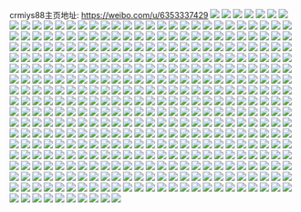 crmiys88主页地址: https://weibo.com/u/6353337429 
![](https://wx4.sinaimg.cn/mw2000/006VXXilly1h8xzo0c4l0j30wi1yc4cb.jpg) 
![](https://wx4.sinaimg.cn/mw2000/006VXXilly1h8xzm6dhypj30wi1ycn9e.jpg) 
![](https://wx4.sinaimg.cn/mw2000/006VXXilly1h8tdctb1j4j30wi1ycgxa.jpg) 
![](https://wx4.sinaimg.cn/mw2000/006VXXilly1h8pigvqenbj30wi1ycts5.jpg) 
![](https://wx4.sinaimg.cn/mw2000/006VXXilly1h8pigwdiloj30wi1ych2n.jpg) 
![](https://wx4.sinaimg.cn/mw2000/006VXXilly1h8piguob4cj30wi1ycans.jpg) 
![](https://wx4.sinaimg.cn/mw2000/006VXXilly1h806izpmqwj30wi1yctrg.jpg) 
![](https://wx4.sinaimg.cn/mw2000/006VXXilly1h806j0bfupj30wi1ycqlx.jpg) 
![](https://wx4.sinaimg.cn/mw2000/006VXXilly1h806j0wdguj30wi1ycqkj.jpg) 
![](https://wx4.sinaimg.cn/mw2000/006VXXilly1h74w6mq8cfj32bc2xk1ky.jpg) 
![](https://wx4.sinaimg.cn/mw2000/006VXXilly1h74w6lerzdj32c02c0qv6.jpg) 
![](https://wx4.sinaimg.cn/mw2000/006VXXilly1h6x52qfpnej32c0340kjm.jpg) 
![](https://wx4.sinaimg.cn/mw2000/006VXXilly1h6x52yedasj32c0340x6p.jpg) 
![](https://wx4.sinaimg.cn/mw2000/006VXXilly1h6x52zt2s6j31o0280qfc.jpg) 
![](https://wx4.sinaimg.cn/mw2000/006VXXilly1h6x52v7fqmj32c034lqhp.jpg) 
![](https://wx4.sinaimg.cn/mw2000/006VXXilly1h6x52xpmsxj32c0355n5z.jpg) 
![](https://wx4.sinaimg.cn/mw2000/006VXXilly1h6x53hu234j31e030cx6q.jpg) 
![](https://wx4.sinaimg.cn/mw2000/006VXXilly1h6wjiku1wsj32bq35s49b.jpg) 
![](https://wx4.sinaimg.cn/mw2000/006VXXilly1h6wjj0z3k8j32c0355b2b.jpg) 
![](https://wx4.sinaimg.cn/mw2000/006VXXilly1h6wjje7f0tj32c0340dqb.jpg) 
![](https://wx4.sinaimg.cn/mw2000/006VXXilly1h6wjjs0dn3j32c02slu0z.jpg) 
![](https://wx4.sinaimg.cn/mw2000/006VXXilly1h6wjkpqk3ij32c0340e82.jpg) 
![](https://wx4.sinaimg.cn/mw2000/006VXXilly1h6wjk9711nj33402c04ck.jpg) 
![](https://wx4.sinaimg.cn/mw2000/006VXXilly1h6uto7b9ooj32c03411ky.jpg) 
![](https://wx4.sinaimg.cn/mw2000/006VXXilly1h6utoaqdatj32c0340qv5.jpg) 
![](https://wx4.sinaimg.cn/mw2000/006VXXilly1h6utoe3njij32c030hu0y.jpg) 
![](https://wx4.sinaimg.cn/mw2000/006VXXilly1h6utrwm9yyj31qr340gtv.jpg) 
![](https://wx4.sinaimg.cn/mw2000/006VXXilly1h6tmq0l50wj31j62s24qq.jpg) 
![](https://wx4.sinaimg.cn/mw2000/006VXXilly1h6tmq2xod7j32c035pqn1.jpg) 
![](https://wx4.sinaimg.cn/mw2000/006VXXilly1h6tmq1aj62j32c02c0qv5.jpg) 
![](https://wx4.sinaimg.cn/mw2000/006VXXilly1h6tmq64lr4j31l736cx24.jpg) 
![](https://wx4.sinaimg.cn/mw2000/006VXXilly1h6tmqaqwjmj31l736cb2b.jpg) 
![](https://wx4.sinaimg.cn/mw2000/006VXXilly1h6tmqeelkcj31l736cnpf.jpg) 
![](https://wx4.sinaimg.cn/mw2000/006VXXilly1h6j768fvuuj30wi1yce45.jpg) 
![](https://wx4.sinaimg.cn/mw2000/006VXXilly1h6j72zom2aj30wi1yc4hk.jpg) 
![](https://wx4.sinaimg.cn/mw2000/006VXXilly1h5yhbgfxq8j30wi1ych1r.jpg) 
![](https://wx4.sinaimg.cn/mw2000/006VXXilly1h5rm1uzbczj30wi1ycwso.jpg) 
![](https://wx4.sinaimg.cn/mw2000/006VXXilly1h5gjxpud5yj30wi1ycnf1.jpg) 
![](https://wx4.sinaimg.cn/mw2000/006VXXilly1h5d0np4qk8j30n01dswwn.jpg) 
![](https://wx4.sinaimg.cn/mw2000/006VXXilly1h5d0no8082j30n01dsdzo.jpg) 
![](https://wx4.sinaimg.cn/mw2000/006VXXilly1h5d0t87v6lj30wi1yc1a1.jpg) 
![](https://wx4.sinaimg.cn/mw2000/006VXXilly1h5apstck9rj32c02c07wi.jpg) 
![](https://wx4.sinaimg.cn/mw2000/006VXXilly1h53t8ddi3kj31yc0wiqv5.jpg) 
![](https://wx4.sinaimg.cn/mw2000/006VXXilly1h4tvocfmlfj31r02c0x6q.jpg) 
![](https://wx4.sinaimg.cn/mw2000/006VXXilly1h4tvob6byij32c02c0e84.jpg) 
![](https://wx4.sinaimg.cn/mw2000/006VXXilly1h4tvoe80n3j30vh10xgz6.jpg) 
![](https://wx4.sinaimg.cn/mw2000/006VXXilly1h4p9pwuwt6j32c02c0e82.jpg) 
![](https://wx4.sinaimg.cn/mw2000/006VXXilly1h4p9rrg29hj32c03404qr.jpg) 
![](https://wx4.sinaimg.cn/mw2000/006VXXilly1h3g54yw8ssj30wi1ycnpd.jpg) 
![](https://wx4.sinaimg.cn/mw2000/006VXXilly1h3g54zywysj30wi1yc7wh.jpg) 
![](https://wx4.sinaimg.cn/mw2000/006VXXilly1h387lvfy0pj31o0280tup.jpg) 
![](https://wx4.sinaimg.cn/mw2000/006VXXilly1h34ja0jpopj32c02c07wi.jpg) 
![](https://wx4.sinaimg.cn/mw2000/006VXXilly1h34ja1t8taj32c02c01kz.jpg) 
![](https://wx4.sinaimg.cn/mw2000/006VXXilly1h0u8xnvqthj32c02c0b2a.jpg) 
![](https://wx4.sinaimg.cn/mw2000/006VXXilly1gzcux4wmtpj30wi1yck50.jpg) 
![](https://wx4.sinaimg.cn/mw2000/006VXXilly1gz7jvnusnfj30wi1ycasf.jpg) 
![](https://wx4.sinaimg.cn/mw2000/006VXXilly1gz5igoyot9j30wi1ycqjx.jpg) 
![](https://wx4.sinaimg.cn/mw2000/006VXXilly1gz5igq51y2j30wi1yckbl.jpg) 
![](https://wx4.sinaimg.cn/mw2000/006VXXilly1gvame51a5uj62c02c01l002.jpg) 
![](https://wx4.sinaimg.cn/mw2000/006VXXilly1gvame75kgbj62c02c0kjo02.jpg) 
![](https://wx4.sinaimg.cn/mw2000/006VXXilly1gvameb8lndj62c02c0u0y02.jpg) 
![](https://wx4.sinaimg.cn/mw2000/006VXXilly1gvamedba90j62c02c01ky02.jpg) 
![](https://wx4.sinaimg.cn/mw2000/006VXXilly1gvame8dpifj62c03407wj02.jpg) 
![](https://wx4.sinaimg.cn/mw2000/006VXXilly1gvame3rdnxj61o01o07wh02.jpg) 
![](https://wx4.sinaimg.cn/mw2000/006VXXilly1gvame9znlfj61o01o01kx02.jpg) 
![](https://wx4.sinaimg.cn/mw2000/006VXXilly1gvamec25m5j61r02c07wi02.jpg) 
![](https://wx4.sinaimg.cn/mw2000/006VXXilly1gvame978ooj6230230qv502.jpg) 
![](https://wx4.sinaimg.cn/mw2000/006VXXilly1gv878y7l2dj32c02c0npd.jpg) 
![](https://wx4.sinaimg.cn/mw2000/006VXXilly1gv878zh0gcj617r1mctmy02.jpg) 
![](https://wx4.sinaimg.cn/mw2000/006VXXilly1guwpieoaaoj63402c0u0x02.jpg) 
![](https://wx4.sinaimg.cn/mw2000/006VXXilly1guwpiuvveyj62c02c07wi02.jpg) 
![](https://wx4.sinaimg.cn/mw2000/006VXXilly1guniin8p6qj32c0340npf.jpg) 
![](https://wx4.sinaimg.cn/mw2000/006VXXilly1guniioh050j62c02c0b2902.jpg) 
![](https://wx4.sinaimg.cn/mw2000/006VXXilly1guniibdc5nj62c02c0u0x02.jpg) 
![](https://wx4.sinaimg.cn/mw2000/006VXXilly1guniihbq59j62c02c0x6p02.jpg) 
![](https://wx4.sinaimg.cn/mw2000/006VXXilly1guniifaax8j32c02c0b29.jpg) 
![](https://wx4.sinaimg.cn/mw2000/006VXXilly1gunikvf7wwj62c0340x6p02.jpg) 
![](https://wx4.sinaimg.cn/mw2000/006VXXilly1guniidl60mj62c02c0x6p02.jpg) 
![](https://wx4.sinaimg.cn/mw2000/006VXXilly1guniikbb6aj32c02c0qv6.jpg) 
![](https://wx4.sinaimg.cn/mw2000/006VXXilly1gunii94ae9j62c02c0b2a02.jpg) 
![](https://wx4.sinaimg.cn/mw2000/006VXXilly1gu4qlstx7bj62c02c01kz02.jpg) 
![](https://wx4.sinaimg.cn/mw2000/006VXXilly1gu4qlqsaw5j62c02c04qq02.jpg) 
![](https://wx4.sinaimg.cn/mw2000/006VXXilly1gu4qlzaex0j62c02g9kjl02.jpg) 
![](https://wx4.sinaimg.cn/mw2000/006VXXilly1gu4qltxnhmj61o01o07wh02.jpg) 
![](https://wx4.sinaimg.cn/mw2000/006VXXilly1gu4qlv1dc0j62c02c0hdu02.jpg) 
![](https://wx4.sinaimg.cn/mw2000/006VXXilly1gu4qly6wosj62c02o77wj02.jpg) 
![](https://wx4.sinaimg.cn/mw2000/006VXXilly1gswo43khlvj61sc1sckjl02.jpg) 
![](https://wx4.sinaimg.cn/mw2000/006VXXilly1gswo44xmnnj32c02c07wi.jpg) 
![](https://wx4.sinaimg.cn/mw2000/006VXXilly1gswo46hlgmj32c02c0kjm.jpg) 
![](https://wx4.sinaimg.cn/mw2000/006VXXilly1gswo47q33xj32c02c0kjl.jpg) 
![](https://wx4.sinaimg.cn/mw2000/006VXXilly1gswo492w5cj31to1p84qp.jpg) 
![](https://wx4.sinaimg.cn/mw2000/006VXXilly1gswo42r2lsj322u27te81.jpg) 
![](https://wx4.sinaimg.cn/mw2000/006VXXilly1gm7k5jl4m3j32c02c0e81.jpg) 
![](https://wx4.sinaimg.cn/mw2000/006VXXilly1gm7k5l6k75j32c02c0npd.jpg) 
![](https://wx4.sinaimg.cn/mw2000/006VXXilly1glq3naph0aj33402c0npe.jpg) 
![](https://wx4.sinaimg.cn/mw2000/006VXXilly1glq3mkxindj31ro1zne81.jpg) 
![](https://wx4.sinaimg.cn/mw2000/006VXXilly1glq3mp4x93j31o01o0no0.jpg) 
![](https://wx4.sinaimg.cn/mw2000/006VXXilly1glq3m6usywj32ds1sge81.jpg) 
![](https://wx4.sinaimg.cn/mw2000/006VXXilly1glq3n0moj2j32c02c0npe.jpg) 
![](https://wx4.sinaimg.cn/mw2000/006VXXilly1glq3mft2x9j32c0340e83.jpg) 
![](https://wx4.sinaimg.cn/mw2000/006VXXilly1gldax4noy6j32c03407wi.jpg) 
![](https://wx4.sinaimg.cn/mw2000/006VXXilly1gldax9irl2j32c02c0kjm.jpg) 
![](https://wx4.sinaimg.cn/mw2000/006VXXilly1gldawzayy3j32c0340npd.jpg) 
![](https://wx4.sinaimg.cn/mw2000/006VXXilly1gldbrhbkpaj32c0340hdu.jpg) 
![](https://wx4.sinaimg.cn/mw2000/006VXXilly1gldawrc8g6j30yi0powol.jpg) 
![](https://wx4.sinaimg.cn/mw2000/006VXXilly1gldbrr6z6uj32c0340npf.jpg) 
![](https://wx4.sinaimg.cn/mw2000/006VXXilly1gldaxbt3lej32c02c01kx.jpg) 
![](https://wx4.sinaimg.cn/mw2000/006VXXilly1gldbs1zju0j32c02c04qj.jpg) 
![](https://wx4.sinaimg.cn/mw2000/006VXXilly1gldawpv4aij32c0340qv6.jpg) 
![](https://wx4.sinaimg.cn/mw2000/006VXXilly1ghkp6w37g3j30yi1pc46a.jpg) 
![](https://wx4.sinaimg.cn/mw2000/006VXXilly1ggct1ciq5oj31kw1kw7vv.jpg) 
![](https://wx4.sinaimg.cn/mw2000/006VXXilly1ggct1gny6hj31kw1hg1kx.jpg) 
![](https://wx4.sinaimg.cn/mw2000/006VXXilly1ggct25r3jnj32c02c0hdv.jpg) 
![](https://wx4.sinaimg.cn/mw2000/006VXXilly1ggct1r2m8uj32c02c01kx.jpg) 
![](https://wx4.sinaimg.cn/mw2000/006VXXilly1ggct2cl1sbj32c02c0u0y.jpg) 
![](https://wx4.sinaimg.cn/mw2000/006VXXilly1ggct1w725zj32c02c07wh.jpg) 
![](https://wx4.sinaimg.cn/mw2000/006VXXilly1gg4u909782j31kw1kw1kx.jpg) 
![](https://wx4.sinaimg.cn/mw2000/006VXXilly1gfclmp53stj32c02bgu0y.jpg) 
![](https://wx4.sinaimg.cn/mw2000/006VXXilly1gf40qzts3qj31o01o0e78.jpg) 
![](https://wx4.sinaimg.cn/mw2000/006VXXilly1gf40qyswa8j32bu275hdu.jpg) 
![](https://wx4.sinaimg.cn/mw2000/006VXXilly1getg9u7wo0j31kw1kwe81.jpg) 
![](https://wx4.sinaimg.cn/mw2000/006VXXilly1getg9w3q56j32992g3kjl.jpg) 
![](https://wx4.sinaimg.cn/mw2000/006VXXilly1gelfb4nnxuj30v80p678c.jpg) 
![](https://wx4.sinaimg.cn/mw2000/006VXXilly1gegsqhf57uj32c02c07wj.jpg) 
![](https://wx4.sinaimg.cn/mw2000/006VXXilly1gegsqjrlzgj32c02c0kjm.jpg) 
![](https://wx4.sinaimg.cn/mw2000/006VXXilly1gegsql1tk6j32c02c01kz.jpg) 
![](https://wx4.sinaimg.cn/mw2000/006VXXilly1gegsqm16k0j31kw1kw1kx.jpg) 
![](https://wx4.sinaimg.cn/mw2000/006VXXilly1ged5tmkqfgj31o01o07wh.jpg) 
![](https://wx4.sinaimg.cn/mw2000/006VXXilly1ged5smqedaj31o01o01kx.jpg) 
![](https://wx4.sinaimg.cn/mw2000/006VXXilly1ge0n9scj4pj30rs0yj7iz.jpg) 
![](https://wx4.sinaimg.cn/mw2000/006VXXilly1ge0n9rxo5zj30rs1jkqmn.jpg) 
![](https://wx4.sinaimg.cn/mw2000/006VXXilly1ge0nc6w0wbj30rs1jhh9b.jpg) 
![](https://wx4.sinaimg.cn/mw2000/006VXXilly1ge0n9ta1dbj33402c0npe.jpg) 
![](https://wx4.sinaimg.cn/mw2000/006VXXilly1ge0nafalxuj32c02c04qp.jpg) 
![](https://wx4.sinaimg.cn/mw2000/006VXXilly1ge0nae4w6mj32c02c01ky.jpg) 
![](https://wx4.sinaimg.cn/mw2000/006VXXilly1ge07eu0no7j32x02x0npe.jpg) 
![](https://wx4.sinaimg.cn/mw2000/006VXXilly1ge07ew6vfcj32302304qp.jpg) 
![](https://wx4.sinaimg.cn/mw2000/006VXXilly1ge07f0flyhj32302304qp.jpg) 
![](https://wx4.sinaimg.cn/mw2000/006VXXilly1ge07ex41htj32302307wh.jpg) 
![](https://wx4.sinaimg.cn/mw2000/006VXXilly1gdmgpb3c3kj31y2236b29.jpg) 
![](https://wx4.sinaimg.cn/mw2000/006VXXilly1gdmgpdpf38j32o82o8x6p.jpg) 
![](https://wx4.sinaimg.cn/mw2000/006VXXilly1gdmgpf28yoj32c02c0u0x.jpg) 
![](https://wx4.sinaimg.cn/mw2000/006VXXilly1gdmgp9y8afj31o01o0e81.jpg) 
![](https://wx4.sinaimg.cn/mw2000/006VXXilly1gdmgpcinxcj31d81ftni5.jpg) 
![](https://wx4.sinaimg.cn/mw2000/006VXXilly1gdmgpfw10jj31jp1jp4qp.jpg) 
![](https://wx4.sinaimg.cn/mw2000/006VXXilly1gdlej48l07j32x62x6u0y.jpg) 
![](https://wx4.sinaimg.cn/mw2000/006VXXilly1gdlej5jl9pj32xc2xcb2a.jpg) 
![](https://wx4.sinaimg.cn/mw2000/006VXXilly1gdlej8qwifj32xc2xcqv7.jpg) 
![](https://wx4.sinaimg.cn/mw2000/006VXXilly1gdleja0ocwj32xc2xc4qq.jpg) 
![](https://wx4.sinaimg.cn/mw2000/006VXXilly1gdlejavtycj31i61tf4qp.jpg) 
![](https://wx4.sinaimg.cn/mw2000/006VXXilly1gdlejfbygej32vy2vyu0y.jpg) 
![](https://wx4.sinaimg.cn/mw2000/006VXXilly1gdlejcishtj32x02x0npf.jpg) 
![](https://wx4.sinaimg.cn/mw2000/006VXXilly1gdlejdpv0hj32po219x6p.jpg) 
![](https://wx4.sinaimg.cn/mw2000/006VXXilly1gdlej1vs7ej31gd1xunpd.jpg) 
![](https://wx4.sinaimg.cn/mw2000/006VXXilly1gdc2z3vvzsj31o01o0e81.jpg) 
![](https://wx4.sinaimg.cn/mw2000/006VXXilly1gd6lhftt4vj30yi1pcb2a.jpg) 
![](https://wx4.sinaimg.cn/mw2000/006VXXilly1gd6lhhqycqj30yi1pcx6p.jpg) 
![](https://wx4.sinaimg.cn/mw2000/006VXXilly1gd6lhe3r7nj30yi1pc7wh.jpg) 
![](https://wx4.sinaimg.cn/mw2000/006VXXilly1gd6lhivv0cj30yi1pc4qq.jpg) 
![](https://wx4.sinaimg.cn/mw2000/006VXXilly1gd49l0cthtj31mb1mbb29.jpg) 
![](https://wx4.sinaimg.cn/mw2000/006VXXilly1gd49l0we2rj30yi0yi7ix.jpg) 
![](https://wx4.sinaimg.cn/mw2000/006VXXilly1gd49l2j379j31lo1lo4qp.jpg) 
![](https://wx4.sinaimg.cn/mw2000/006VXXilly1gd49l4t8qlj31mb1mb7wh.jpg) 
![](https://wx4.sinaimg.cn/mw2000/006VXXilly1gd49l67ag6j31mb1mb4qp.jpg) 
![](https://wx4.sinaimg.cn/mw2000/006VXXilly1gd49l78ps5j31mb1mb1kx.jpg) 
![](https://wx4.sinaimg.cn/mw2000/006VXXilly1gd49l3i091j31mc1mch7z.jpg) 
![](https://wx4.sinaimg.cn/mw2000/006VXXilly1gd49l1le98j30ty0ty4b1.jpg) 
![](https://wx4.sinaimg.cn/mw2000/006VXXilly1gd49l41iruj31jt1jttol.jpg) 
![](https://wx4.sinaimg.cn/mw2000/006VXXilly1gcj68vcwc9j32c02c0qv7.jpg) 
![](https://wx4.sinaimg.cn/mw2000/006VXXilly1gcj68x6u10j32c02c0x6r.jpg) 
![](https://wx4.sinaimg.cn/mw2000/006VXXilly1gcj68t9s9rj32c02c01l0.jpg) 
![](https://wx4.sinaimg.cn/mw2000/006VXXilly1gbrv41q2z0j31pc0yihdw.jpg) 
![](https://wx4.sinaimg.cn/mw2000/006VXXilly1gbrv44kvuuj31pc0yihdx.jpg) 
![](https://wx4.sinaimg.cn/mw2000/006VXXilly1gbrrn1vafqj30yi1pc7wh.jpg) 
![](https://wx4.sinaimg.cn/mw2000/006VXXilly1gbrrn2vbktj30yi1pc4qp.jpg) 
![](https://wx4.sinaimg.cn/mw2000/006VXXilly1gbrg70ownhj30ya0yaagk.jpg) 
![](https://wx4.sinaimg.cn/mw2000/006VXXilly1gbrg71lhlfj31mb1mb1kx.jpg) 
![](https://wx4.sinaimg.cn/mw2000/006VXXilly1gbrg72nj5ej31hg1hg4qp.jpg) 
![](https://wx4.sinaimg.cn/mw2000/006VXXilly1gbrg73wkpgj31mb17qu0x.jpg) 
![](https://wx4.sinaimg.cn/mw2000/006VXXilly1gb5qv0fhg2j32c02c0h9f.jpg) 
![](https://wx4.sinaimg.cn/mw2000/006VXXilly1gb5qv7778lj31hw1hwtzx.jpg) 
![](https://wx4.sinaimg.cn/mw2000/006VXXilly1gb5qupn8aqj32c02o5x6p.jpg) 
![](https://wx4.sinaimg.cn/mw2000/006VXXilly1gb5quvjd8tj31mb1mb1kx.jpg) 
![](https://wx4.sinaimg.cn/mw2000/006VXXilly1gan91294w1j32c02c07wh.jpg) 
![](https://wx4.sinaimg.cn/mw2000/006VXXilly1gan916gyqej32c02c0hdx.jpg) 
![](https://wx4.sinaimg.cn/mw2000/006VXXilly1gan9180o7xj32c02c01kx.jpg) 
![](https://wx4.sinaimg.cn/mw2000/006VXXilly1gan910nd7sj30u01sy0yz.jpg) 
![](https://wx4.sinaimg.cn/mw2000/006VXXilly1gaimp6y85fj31kd1o0qv5.jpg) 
![](https://wx4.sinaimg.cn/mw2000/006VXXilly1gaimp5ckx0j32bz2g3hdu.jpg) 
![](https://wx4.sinaimg.cn/mw2000/006VXXilly1gaiav88gmxj32yo1o07wj.jpg) 
![](https://wx4.sinaimg.cn/mw2000/006VXXilly1gaiava1emvj32yo1o0qv7.jpg) 
![](https://wx4.sinaimg.cn/mw2000/006VXXilly1gagcwuhyshj32c02c0e83.jpg) 
![](https://wx4.sinaimg.cn/mw2000/006VXXilly1gagcwva4dqj30qk0qk77l.jpg) 
![](https://wx4.sinaimg.cn/mw2000/006VXXilly1ga1buufil1j32c02c01kx.jpg) 
![](https://wx4.sinaimg.cn/mw2000/006VXXilly1ga1bv4snmpj33402c0kjl.jpg) 
![](https://wx4.sinaimg.cn/mw2000/006VXXilly1g9wbgegrpmj31a01a0n3w.jpg) 
![](https://wx4.sinaimg.cn/mw2000/006VXXilly1g9wbgenv89j31a01a011a.jpg) 
![](https://wx4.sinaimg.cn/mw2000/006VXXilly1g9p60qphyzj33402c04cr.jpg) 
![](https://wx4.sinaimg.cn/mw2000/006VXXilly1g9p60pv2obj32c0340e81.jpg) 
![](https://wx4.sinaimg.cn/mw2000/006VXXilly1g9mxwltyy5j30yi1pc1kz.jpg) 
![](https://wx4.sinaimg.cn/mw2000/006VXXilly1g9kqrqzxayj31o027ue86.jpg) 
![](https://wx4.sinaimg.cn/mw2000/006VXXilly1g9kqrw7p1pj31o027ub2d.jpg) 
![](https://wx4.sinaimg.cn/mw2000/006VXXilly1g99j1fwl17j32c02c0h8r.jpg) 
![](https://wx4.sinaimg.cn/mw2000/006VXXilly1g99j2fhvycj32c02c04qu.jpg) 
![](https://wx4.sinaimg.cn/mw2000/006VXXilly1g99j4a05x0j32c02c0b29.jpg) 
![](https://wx4.sinaimg.cn/mw2000/006VXXilly1g99j3b6crdj32c0340kjm.jpg) 
![](https://wx4.sinaimg.cn/mw2000/006VXXilly1g99j41fzj9j327u1o0qv8.jpg) 
![](https://wx4.sinaimg.cn/mw2000/006VXXilly1g93ae2hb9fj30cg0alwf1.jpg) 
![](https://wx4.sinaimg.cn/mw2000/006VXXilly1g90am29pn5j32yo1o0e86.jpg) 
![](https://wx4.sinaimg.cn/mw2000/006VXXilly1g90aly5kbzj32c02c04qp.jpg) 
![](https://wx4.sinaimg.cn/mw2000/006VXXilly1g8y4gaw8j0j32c02hdnpk.jpg) 
![](https://wx4.sinaimg.cn/mw2000/006VXXilly1g8pz9douswj30yi1pcgsz.jpg) 
![](https://wx4.sinaimg.cn/mw2000/006VXXilly1g8o96tdph8j32c02c01kx.jpg) 
![](https://wx4.sinaimg.cn/mw2000/006VXXilly1g8o97ux3v9j30yi1pc7wn.jpg) 
![](https://wx4.sinaimg.cn/mw2000/006VXXilly1g8kt0ygck8j31o00xrx6p.jpg) 
![](https://wx4.sinaimg.cn/mw2000/006VXXilly1g8kt15a342j32c02c01kx.jpg) 
![](https://wx4.sinaimg.cn/mw2000/006VXXilly1g8kt121fvhj32c02c07wh.jpg) 
![](https://wx4.sinaimg.cn/mw2000/006VXXilly1g8kt0tj3cyj32c02c0x6p.jpg) 
![](https://wx4.sinaimg.cn/mw2000/006VXXilly1g8huiovoxxj33402c0ni2.jpg) 
![](https://wx4.sinaimg.cn/mw2000/006VXXilly1g8huj4cimrj32c02c0npi.jpg) 
![](https://wx4.sinaimg.cn/mw2000/006VXXilly1g8huj91sktj33402c0qv5.jpg) 
![](https://wx4.sinaimg.cn/mw2000/006VXXilly1g8hujdt796j30xc18e1ky.jpg) 
![](https://wx4.sinaimg.cn/mw2000/006VXXilly1g8fg80fwv7j32c03407wh.jpg) 
![](https://wx4.sinaimg.cn/mw2000/006VXXilly1g8fg8586jhj32c02c0h6m.jpg) 
![](https://wx4.sinaimg.cn/mw2000/006VXXilly1g8bxfqs6zdj33402c0hdt.jpg) 
![](https://wx4.sinaimg.cn/mw2000/006VXXilly1g8by2n2mymj33402c01kx.jpg) 
![](https://wx4.sinaimg.cn/mw2000/006VXXilly1g8523s5ws1j32c03404qq.jpg) 
![](https://wx4.sinaimg.cn/mw2000/006VXXilly1g85252lcaij32672a37wi.jpg) 
![](https://wx4.sinaimg.cn/mw2000/006VXXilly1g85246s0m9j32c0340u0y.jpg) 
![](https://wx4.sinaimg.cn/mw2000/006VXXilly1g8524psx9pj30xc18eb2a.jpg) 
![](https://wx4.sinaimg.cn/mw2000/006VXXilly1g82lwgpy8jj327u1o0b2c.jpg) 
![](https://wx4.sinaimg.cn/mw2000/006VXXilly1g82lvkk2etj31o0193b2b.jpg) 
![](https://wx4.sinaimg.cn/mw2000/006VXXilly1g80b712344j32c0340u0x.jpg) 
![](https://wx4.sinaimg.cn/mw2000/006VXXilly1g8004gio98j32c02c0b1c.jpg) 
![](https://wx4.sinaimg.cn/mw2000/006VXXilly1g8004nag15j32c02c01kx.jpg) 
![](https://wx4.sinaimg.cn/mw2000/006VXXilly1g8004u0ssdj32c02c01kx.jpg) 
![](https://wx4.sinaimg.cn/mw2000/006VXXilly1g800515h4qj32c02c04qp.jpg) 
![](https://wx4.sinaimg.cn/mw2000/006VXXilly1g7wfi7bln8j31w525vqv5.jpg) 
![](https://wx4.sinaimg.cn/mw2000/006VXXilly1g7wfi9pbfdj32c02c0u12.jpg) 
![](https://wx4.sinaimg.cn/mw2000/006VXXilly1g7rrcx3vkij305i05i0sv.jpg) 
![](https://wx4.sinaimg.cn/mw2000/006VXXilly1g7rhyca7s8j32c0340qv5.jpg) 
![](https://wx4.sinaimg.cn/mw2000/006VXXilly1g7ps6j5uuzj32c0340qv5.jpg) 
![](https://wx4.sinaimg.cn/mw2000/006VXXilly1g7ps6k9em7j32c03407wh.jpg) 
![](https://wx4.sinaimg.cn/mw2000/006VXXilly1g7owba8z03j32c02c0npj.jpg) 
![](https://wx4.sinaimg.cn/mw2000/006VXXilly1g7nodtygtgj32c02c0u0x.jpg) 
![](https://wx4.sinaimg.cn/mw2000/006VXXilly1g7nodst7hdj33402c0b2e.jpg) 
![](https://wx4.sinaimg.cn/mw2000/006VXXilly1g7nodmlpfyj32c02c0e83.jpg) 
![](https://wx4.sinaimg.cn/mw2000/006VXXilly1g7nodq83x6j32c02c0u10.jpg) 
![](https://wx4.sinaimg.cn/mw2000/006VXXilly1g7nodob2x7j31o027uqv8.jpg) 
![](https://wx4.sinaimg.cn/mw2000/006VXXilly1g7nodull49j31o01o04pg.jpg) 
![](https://wx4.sinaimg.cn/mw2000/006VXXilly1g7mfgjb6amj32c02c0e86.jpg) 
![](https://wx4.sinaimg.cn/mw2000/006VXXilly1g54caejtioj32c02c01kx.jpg) 
![](https://wx4.sinaimg.cn/mw2000/006VXXilly1g4spvbl9hfj31o027z7wi.jpg) 
![](https://wx4.sinaimg.cn/mw2000/006VXXilly1g4spva3ybdj32c0340e82.jpg) 
![](https://wx4.sinaimg.cn/mw2000/006VXXilly1g4spvjxjbxj32c0340x6q.jpg) 
![](https://wx4.sinaimg.cn/mw2000/006VXXilly1g4spve6431j32yn1o0b2e.jpg) 
![](https://wx4.sinaimg.cn/mw2000/006VXXilly1g4spvi1ejzj32bh340kjr.jpg) 
![](https://wx4.sinaimg.cn/mw2000/006VXXilly1g3mrjwvbz1j32c02c0b2e.jpg) 
![](https://wx4.sinaimg.cn/mw2000/006VXXilly1g3mrjy62dhj32c02c0tp9.jpg) 
![](https://wx4.sinaimg.cn/mw2000/006VXXilly1g3mrjzc74fj31o01o0e81.jpg) 
![](https://wx4.sinaimg.cn/mw2000/006VXXilly1g3mrjt0jzwj32c0340kjm.jpg) 
![](https://wx4.sinaimg.cn/mw2000/006VXXilly1g3h7x6v8e1j30xc18ex6p.jpg) 
![](https://wx4.sinaimg.cn/mw2000/006VXXilly1g3h7wz1xysj32c02c0e87.jpg) 
![](https://wx4.sinaimg.cn/mw2000/006VXXilly1g3h7x3444mj32c02c04qp.jpg) 
![](https://wx4.sinaimg.cn/mw2000/006VXXilly1g3h7x8hjncj31sg1sgne9.jpg) 
![](https://wx4.sinaimg.cn/mw2000/006VXXilly1g3h7x0hubfj30pa1ekwqj.jpg) 
![](https://wx4.sinaimg.cn/mw2000/006VXXilly1g3h7wnc74tj30rs1fdar2.jpg) 
![](https://wx4.sinaimg.cn/mw2000/006VXXilly1g3h7xbwuzbj32c02c0kjl.jpg) 
![](https://wx4.sinaimg.cn/mw2000/006VXXilly1g3h7xfxhyxj32c02c0qv5.jpg) 
![](https://wx4.sinaimg.cn/mw2000/006VXXilly1g3h7xihdw7j32c02c07rv.jpg) 
![](https://wx4.sinaimg.cn/mw2000/006VXXilly1g2yofd91svj327v1o0u10.jpg) 
![](https://wx4.sinaimg.cn/mw2000/006VXXilly1g2yoffqrjhj32yn1o0x6t.jpg) 
![](https://wx4.sinaimg.cn/mw2000/006VXXilly1g2yofh3lphj32c02c01kx.jpg) 
![](https://wx4.sinaimg.cn/mw2000/006VXXilly1g2yofitsduj32c02c0hdu.jpg) 
![](https://wx4.sinaimg.cn/mw2000/006VXXilly1g2yofjpc57j30yi1pcx6p.jpg) 
![](https://wx4.sinaimg.cn/mw2000/006VXXilly1g2yofb6iyij30yi1pc4m8.jpg) 
![](https://wx4.sinaimg.cn/mw2000/006VXXilly1g2u6o37wfxj30rs0zanpd.jpg) 
![](https://wx4.sinaimg.cn/mw2000/006VXXilly1g2u6o4c7lmj30xc18e4qq.jpg) 
![](https://wx4.sinaimg.cn/mw2000/006VXXilly1g2spwfni54j30ks0jujsr.jpg) 
![](https://wx4.sinaimg.cn/mw2000/006VXXilly1g2spwhe6oyj32c02c0avi.jpg) 
![](https://wx4.sinaimg.cn/mw2000/006VXXilly1g2m75lgr25j332b340e83.jpg) 
![](https://wx4.sinaimg.cn/mw2000/006VXXilly1g2m75o5zh4j30u01hc7wi.jpg) 
![](https://wx4.sinaimg.cn/mw2000/006VXXilly1g2m75ikg8nj315o0rshdt.jpg) 
![](https://wx4.sinaimg.cn/mw2000/006VXXilly1g29g41k8h4j30rs0v9kjl.jpg) 
![](https://wx4.sinaimg.cn/mw2000/006VXXilly1g29g44v9bej30rs1cnx6p.jpg) 
![](https://wx4.sinaimg.cn/mw2000/006VXXilly1g28an9bck8j30rs15ox1o.jpg) 
![](https://wx4.sinaimg.cn/mw2000/006VXXilly1g28an87viuj32c03401l5.jpg) 
![](https://wx4.sinaimg.cn/mw2000/006VXXilly1g28anayy7uj32c02c01kx.jpg) 
![](https://wx4.sinaimg.cn/mw2000/006VXXilly1g22k2qxfrlj31j41nf4n7.jpg) 
![](https://wx4.sinaimg.cn/mw2000/006VXXilly1g1aha797zbj30yi1pcwqp.jpg) 
![](https://wx4.sinaimg.cn/mw2000/006VXXilly1g1aha85o2pj30fj0fj75f.jpg) 
![](https://wx4.sinaimg.cn/mw2000/006VXXilly1g150thgo0gj30rs15rkjl.jpg) 
![](https://wx4.sinaimg.cn/mw2000/006VXXilly1g150tcdz38j30rs15rhdt.jpg) 
![](https://wx4.sinaimg.cn/mw2000/006VXXilly1g12nlmdt22j33402c01kx.jpg) 
![](https://wx4.sinaimg.cn/mw2000/006VXXilly1g12nlpb5ydj33402c0e0g.jpg) 
![](https://wx4.sinaimg.cn/mw2000/006VXXilly1g12nltaxp4j33402c07wh.jpg) 
![](https://wx4.sinaimg.cn/mw2000/006VXXilly1g12nljwz9sj32c02c0anl.jpg) 
![](https://wx4.sinaimg.cn/mw2000/006VXXilly1g11f0lcon5j32c03401ky.jpg) 
![](https://wx4.sinaimg.cn/mw2000/006VXXilly1g11f0ov3vmj32c02c0e81.jpg) 
![](https://wx4.sinaimg.cn/mw2000/006VXXilly1g11f0rfaxwj32c02c0x1v.jpg) 
![](https://wx4.sinaimg.cn/mw2000/006VXXilly1g11f0t764aj32ds1sgh0s.jpg) 
![](https://wx4.sinaimg.cn/mw2000/006VXXilly1g11f0zc5zij31o01o07wj.jpg) 
![](https://wx4.sinaimg.cn/mw2000/006VXXilly1g11f59l45cj32c02c04qp.jpg) 
![](https://wx4.sinaimg.cn/mw2000/006VXXilly1fz46ko36doj32o82o8hdt.jpg) 
![](https://wx4.sinaimg.cn/mw2000/006VXXilly1fz46kgtyb1j3340340u15.jpg) 
![](https://wx4.sinaimg.cn/mw2000/006VXXilly1fz46kkwwqmj32c02c0x6p.jpg) 
![](https://wx4.sinaimg.cn/mw2000/006VXXilly1fz46jym5itj33402c0npe.jpg) 
![](https://wx4.sinaimg.cn/mw2000/006VXXilly1fyjevi4wiij30qo0qo11h.jpg) 
![](https://wx4.sinaimg.cn/mw2000/006VXXilly1fyjevj1t9ej30qo0qoaio.jpg) 
![](https://wx4.sinaimg.cn/mw2000/006VXXilly1fyjevh58vtj30qo0qo44n.jpg) 
![](https://wx4.sinaimg.cn/mw2000/006VXXilly1fyjevjjotfj30c40at3z7.jpg) 
![](https://wx4.sinaimg.cn/mw2000/006VXXilly1fyi95rguvvj30qo0qotfr.jpg) 
![](https://wx4.sinaimg.cn/mw2000/006VXXilly1fyi95r5te9j30qo0qo439.jpg) 
![](https://wx4.sinaimg.cn/mw2000/006VXXilly1fyi95s0cogj30qo0qogqr.jpg) 
![](https://wx4.sinaimg.cn/mw2000/006VXXilly1fyi95sjctrj30zj0qo47q.jpg) 
![](https://wx4.sinaimg.cn/mw2000/006VXXilly1fyetvlyexxj30qo0qogsj.jpg) 
![](https://wx4.sinaimg.cn/mw2000/006VXXilly1fyetvn8ibkj30qo0qoteq.jpg) 
![](https://wx4.sinaimg.cn/mw2000/006VXXilly1fyetvo0gudj30qo0qowjt.jpg) 
![](https://wx4.sinaimg.cn/mw2000/006VXXilly1fyetvnmk4cj30qo0qoq7g.jpg) 
![](https://wx4.sinaimg.cn/mw2000/006VXXilly1fyetvlfg1rj30qo0qotfd.jpg) 
![](https://wx4.sinaimg.cn/mw2000/006VXXilly1fyeu19008pj30qo0qoq7r.jpg) 
![](https://wx4.sinaimg.cn/mw2000/006VXXilly1fxih3ngs8lj318g0xa4qq.jpg) 
![](https://wx4.sinaimg.cn/mw2000/006VXXilly1fxih3iqyo8j32c02c04qq.jpg) 
![](https://wx4.sinaimg.cn/mw2000/006VXXilly1fxih4216zqj32c02c0npk.jpg) 
![](https://wx4.sinaimg.cn/mw2000/006VXXilly1fxih3o86huj30sz0szwmk.jpg) 
![](https://wx4.sinaimg.cn/mw2000/006VXXilly1fxih46f46yj32c0340x6p.jpg) 
![](https://wx4.sinaimg.cn/mw2000/006VXXilly1fwn3l6o51qj30xc18eb2a.jpg) 
![](https://wx4.sinaimg.cn/mw2000/006VXXilly1fwn3laujmaj30xc18ee82.jpg) 
![](https://wx4.sinaimg.cn/mw2000/006VXXilly1fwn3l2mm2ij32c03401ky.jpg) 
![](https://wx4.sinaimg.cn/mw2000/006VXXilly1fwn3ldca30j30rs0v9e81.jpg) 
![](https://wx4.sinaimg.cn/mw2000/006VXXilly1fwn3lj5uvqj31z4140e83.jpg) 
![](https://wx4.sinaimg.cn/mw2000/006VXXilly1fwn3lkot55j30k00k0dwq.jpg) 
![](https://wx4.sinaimg.cn/mw2000/006VXXilly1fwj5rnnkz6j32c03407wi.jpg) 
![](https://wx4.sinaimg.cn/mw2000/006VXXilly1fwj5rqdvgcj32c0340npd.jpg) 
![](https://wx4.sinaimg.cn/mw2000/006VXXilly1fwbf87l3nxj30qo0qo7g1.jpg) 
![](https://wx4.sinaimg.cn/mw2000/006VXXilly1fwbf85scksj32c02c0npf.jpg) 
![](https://wx4.sinaimg.cn/mw2000/006VXXilly1fwbf7r4l6gj32c03404qs.jpg) 
![](https://wx4.sinaimg.cn/mw2000/006VXXilly1fwbf7yk4sqj32c0340b2c.jpg) 
![](https://wx4.sinaimg.cn/mw2000/006VXXilly1fwbf8mp5ctj32c02c0kjt.jpg) 
![](https://wx4.sinaimg.cn/mw2000/006VXXilly1fwbf7js2lqj32c02c0hdt.jpg) 
![](https://wx4.sinaimg.cn/mw2000/006VXXilly1fw80idwl7nj31hf1hfwye.jpg) 
![](https://wx4.sinaimg.cn/mw2000/006VXXilly1fw6wbkd3zqj30qn0zzneq.jpg) 
![](https://wx4.sinaimg.cn/mw2000/006VXXilly1fw6wcbf4c8j30qo0qojwz.jpg) 
![](https://wx4.sinaimg.cn/mw2000/006VXXilly1fw6wbiwclzj30qo0qo7h8.jpg) 
![](https://wx4.sinaimg.cn/mw2000/006VXXilly1fw6wc0rk1xj32c02c0qv6.jpg) 
![](https://wx4.sinaimg.cn/mw2000/006VXXilly1fw6wbuolmij32c02c0b29.jpg) 
![](https://wx4.sinaimg.cn/mw2000/006VXXilly1fw6wbhw94ej30qo0qoanm.jpg) 
![](https://wx4.sinaimg.cn/mw2000/006VXXilly1fw6wc4wm8hj32c02c0e81.jpg) 
![](https://wx4.sinaimg.cn/mw2000/006VXXilly1fw6wcanz5kj32o02o07wj.jpg) 
![](https://wx4.sinaimg.cn/mw2000/006VXXilly1fw6wbrhnkaj32ai2vi4qs.jpg) 
![](https://wx4.sinaimg.cn/mw2000/006VXXilly1fw5kg9924pj32c02c0b2a.jpg) 
![](https://wx4.sinaimg.cn/mw2000/006VXXilly1fw5kgq0yt4j32c02c04qv.jpg) 
![](https://wx4.sinaimg.cn/mw2000/006VXXilly1fw5kg52tegj31mc1mc4qp.jpg) 
![](https://wx4.sinaimg.cn/mw2000/006VXXilly1fw5kg2bae9j32c02c01kx.jpg) 
![](https://wx4.sinaimg.cn/mw2000/006VXXilly1fw5kgepg0lj31z41407wj.jpg) 
![](https://wx4.sinaimg.cn/mw2000/006VXXilly1fw5kh0p3zgj32c02c07wm.jpg) 
![](https://wx4.sinaimg.cn/mw2000/006VXXilly1fv74jh8hjuj32c02c0b29.jpg) 
![](https://wx4.sinaimg.cn/mw2000/006VXXilly1fut24b9kqpj31sg1sgarw.jpg) 
![](https://wx4.sinaimg.cn/mw2000/006VXXilly1fut24c00tjj31sg1sgb29.jpg) 
![](https://wx4.sinaimg.cn/mw2000/006VXXilly1fut24ckw0cj31sg1sg4qp.jpg) 
![](https://wx4.sinaimg.cn/mw2000/006VXXilly1fut24dbi6zj328g28ge5o.jpg) 
![](https://wx4.sinaimg.cn/mw2000/006VXXilly1furyeddxz1j32c02c0kjm.jpg) 
![](https://wx4.sinaimg.cn/mw2000/006VXXilly1furyeh7ymij32eo2eo7wj.jpg) 
![](https://wx4.sinaimg.cn/mw2000/006VXXilly1furye9uj3mj32c02c0u0x.jpg) 
![](https://wx4.sinaimg.cn/mw2000/006VXXilly1furyeho0r2j30k00jqwg9.jpg) 
![](https://wx4.sinaimg.cn/mw2000/006VXXilly1fuqk4wkjbfj30yi0kzq5l.jpg) 
![](https://wx4.sinaimg.cn/mw2000/006VXXilly1fuqk4x9rurj30yi0xaaec.jpg) 
![](https://wx4.sinaimg.cn/mw2000/006VXXilly1ftvww9q9e9j30yi0pu45e.jpg) 
![](https://wx4.sinaimg.cn/mw2000/006VXXilly1ftvwwa5tj2j30yi0putez.jpg) 
![](https://wx4.sinaimg.cn/mw2000/006VXXilly1ftvww9e1qgj30xq0pqjxp.jpg) 
![](https://wx4.sinaimg.cn/mw2000/006VXXilly1fslkszh4ctj30tz1o04qp.jpg) 
![](https://wx4.sinaimg.cn/mw2000/006VXXilly1fslkt3ydzhj30u01o21j8.jpg) 
![](https://wx4.sinaimg.cn/mw2000/006VXXilly1fslktab57hj30u01o24q3.jpg) 
![](https://wx4.sinaimg.cn/mw2000/006VXXilly1fslksydsasj30rs1jjb29.jpg) 
![](https://wx4.sinaimg.cn/mw2000/006VXXilly1fsllequ2iij30no1z7jzs.jpg) 
![](https://wx4.sinaimg.cn/mw2000/006VXXilly1fslksvnhvuj30rs1jk1kx.jpg) 
![](https://wx4.sinaimg.cn/mw2000/006VXXilly1fslkt2ykzbj30u01o2txs.jpg) 
![](https://wx4.sinaimg.cn/mw2000/006VXXilly1fslkt0dlhfj30u01n0dvo.jpg) 
![](https://wx4.sinaimg.cn/mw2000/006VXXilly1fslkvk5pthj30u01o2b29.jpg) 
![](https://wx4.sinaimg.cn/mw2000/006VXXilly1fslhvcsv8vj30rs2bc7wh.jpg) 
![](https://wx4.sinaimg.cn/mw2000/006VXXilly1fslhvfu0sij30rs1jk4qp.jpg) 
![](https://wx4.sinaimg.cn/mw2000/006VXXilly1fslhvdlogxj30n81yq7dh.jpg) 
![](https://wx4.sinaimg.cn/mw2000/006VXXilly1fslhvhry16j30rs2bc7wh.jpg) 
![](https://wx4.sinaimg.cn/mw2000/006VXXilly1fsljy3lr9pj31o00xrhdt.jpg) 
![](https://wx4.sinaimg.cn/mw2000/006VXXilly1fslhviuksgj30rs2bz7wh.jpg) 
![](https://wx4.sinaimg.cn/mw2000/006VXXilly1fslhvekagjj30np1ziakd.jpg) 
![](https://wx4.sinaimg.cn/mw2000/006VXXilly1fslhvgtnfkj30rs1jk7wh.jpg) 
![](https://wx4.sinaimg.cn/mw2000/006VXXilly1fslhxlt9gpj30rs2tvqv5.jpg) 
![](https://wx4.sinaimg.cn/mw2000/006VXXilly1fsdgc3cvx0j31o01o0arl.jpg) 
![](https://wx4.sinaimg.cn/mw2000/006VXXilly1fsdgc1rdyhj31o01o07lm.jpg) 
![](https://wx4.sinaimg.cn/mw2000/006VXXilly1fsdgc4vii0j31hc1cswsi.jpg) 
![](https://wx4.sinaimg.cn/mw2000/006VXXilly1fsdgc8js5aj31o01o0x6p.jpg) 
![](https://wx4.sinaimg.cn/mw2000/006VXXilly1fsb2gl696nj30jg0jet9h.jpg) 
![](https://wx4.sinaimg.cn/mw2000/006VXXilly1fs5ewx7xjsj30u00xsdq5.jpg) 
![](https://wx4.sinaimg.cn/mw2000/006VXXilly1fs5ewyep81j30u01f1dmq.jpg) 
![](https://wx4.sinaimg.cn/mw2000/006VXXilly1fs5ex1c99bj30xc18gnln.jpg) 
![](https://wx4.sinaimg.cn/mw2000/006VXXilly1fs5ex4ypq6j30xc18g1kx.jpg) 
![](https://wx4.sinaimg.cn/mw2000/006VXXilly1fs5exbdg98j30xc18gx24.jpg) 
![](https://wx4.sinaimg.cn/mw2000/006VXXilly1fs5ex8lmyuj30xc18g4qp.jpg) 
![](https://wx4.sinaimg.cn/mw2000/006VXXilly1frw21t3m4lj31o01o0npe.jpg) 
![](https://wx4.sinaimg.cn/mw2000/006VXXilly1frw220g3nvj32eo2eoe82.jpg) 
![](https://wx4.sinaimg.cn/mw2000/006VXXilly1frw22a99otj32eo2eoe83.jpg) 
![](https://wx4.sinaimg.cn/mw2000/006VXXilly1frw22iwxf4j32eo2eonpe.jpg) 
![](https://wx4.sinaimg.cn/mw2000/006VXXilly1frlifhr8duj30rs1qkhdt.jpg) 
![](https://wx4.sinaimg.cn/mw2000/006VXXilly1frlifr1jf4j30rs1qkkjl.jpg) 
![](https://wx4.sinaimg.cn/mw2000/006VXXilly1frlifwcjirj30rs1qke81.jpg) 
![](https://wx4.sinaimg.cn/mw2000/006VXXilly1frlifzk75zj30rs1qke81.jpg) 
![](https://wx4.sinaimg.cn/mw2000/006VXXilly1frliftphazj30rs1i3e81.jpg) 
![](https://wx4.sinaimg.cn/mw2000/006VXXilly1frlifnn8imj30rs1qk7wh.jpg) 
![](https://wx4.sinaimg.cn/mw2000/006VXXilly1frlig2hzk1j30rs1qkhdt.jpg) 
![](https://wx4.sinaimg.cn/mw2000/006VXXilly1frlifl1prrj30rs1qk7wh.jpg) 
![](https://wx4.sinaimg.cn/mw2000/006VXXilly1frlig5bq2yj30rs1qke81.jpg) 
![](https://wx4.sinaimg.cn/mw2000/006VXXilly1fri7tkn2s5j31o01o0u0y.jpg) 
![](https://wx4.sinaimg.cn/mw2000/006VXXilly1fri7tm9habj31o01o0b2a.jpg) 
![](https://wx4.sinaimg.cn/mw2000/006VXXilly1fpcldtd5rvj32o02o01ky.jpg) 
![](https://wx4.sinaimg.cn/mw2000/006VXXilly1fpcldolqs7j31jk1jk7w5.jpg) 
![](https://wx4.sinaimg.cn/mw2000/006VXXilly1fpcldq6ij8j31jk1jkayu.jpg) 
